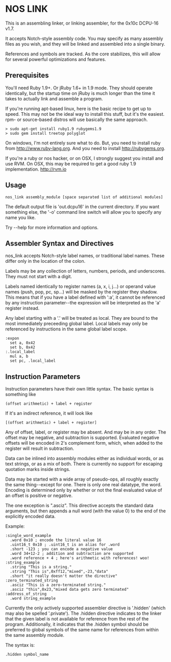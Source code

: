 NOS LINK
========

This is an assembling linker, or linking assembler, for the 0x10c DCPU-16 v1.7.

It accepts Notch-style assembly code. You may specify as many assembly files as you wish, and they will be linked and assembled into a single binary.

References and symbols are tracked. As the core stabilizes, this will allow for several powerful optimizations and features.


Prerequisites
-------------
You'll need Ruby 1.9+. Or jRuby 1.6+ in 1.9 mode. They should operate identically, but the startup time on jRuby is much longer than the time it takes to actually link and assemble a program.

If you're running apt-based linux, here is the basic recipe to get up to speed. This may not be the ideal way to install this stuff, but it's the easiest. rpm- or source-based distros will use basically the same approach.

    > sudo apt-get install ruby1.9 rubygems1.9
    > sudo gem install treetop polyglot

On windows, I'm not entirely sure what to do. But, you need to install ruby from http://www.ruby-lang.org. And you need to install http://rubygems.org.

If you're a ruby or nos hacker, or on OSX, I strongly suggest you install and use RVM. On OSX, this may be required to get a good ruby
1.9 implementation. http://rvm.io


Usage
-----

```
nos_link assembly_module [space separated list of additional modules]
```

The default output file is 'out.dcpu16' in the current directory. If you want something else, the '-o' command line switch will allow you to specify any name you like.

Try --help for more information and options.


Assembler Syntax and Directives
------------------------------

nos_link accepts Notch-style label names, or traditional label names. These differ only in the location of the colon.

Labels may be any collection of letters, numbers, periods, and underscores. They must not start with a digit.

Labels named identically to register names (a, x, i, j...) or operand value names (push, pop, pc, sp...) will be masked by the register they shadow. This means that if you have a label defined with ':a', it cannot be referenced by any instruction parameter--the expression will be interpreted as the 'a' register instead.

Any label starting with a '.' will be treated as local. They are bound to the most immediately preceeding global label. Local labels may only be referenced by instructions in the same global label scope.

```dasm16
:expon
  set a, 0x42
  set b, 0x42
:.local_label
  mul a, b
  set pc, .local_label
```

Instruction  Parameters
-----------------------

Instruction parameters have their own little syntax. The basic syntax is something like

    (offset arithmetic) + label + register 

If it's an indirect reference, it will look like

    [(offset arithmetic) + label + register]

Any of offset, label, or register may be absent. And may be in any order. The offset may be negative, and subtraction is supported. Evaluated negative offsets will be encoded in 2's complement form, which, when added to the register will result in subtraction. 

Data can be inlined into assembly modules either as individual words, or as text strings, or as a mix of both. There is currently no support for escaping quotation marks inside strings.

Data may be started with a wide array of pseudo-ops, all roughly exactly the same thing--except for one. There is only one real datatype, the word. Encoding is determined only by whether or not the final evaluated value of an offset is positive or negative.

The one exception is ".asciz". This directive accepts the standard data arguments, but then appends a null word (with the value 0) to the end of the explicitly encoded data.

Example:

```dasm16
:single_word_example
  .word 0x10 ; encode the literal value 16
  .uint16_t 0x10 ; .uint16_t is an alias for .word
  .short -123 ; you can encode a negative value
  .word 34+12-2 ; addition and subtraction are supported
  .word reference + 4 ; here's arithmetic with references! woo!
:string_example
  .string "This is a string."
  .string "This is",0xff12,"mixed",-23,"data"
  .short "it really doesn't matter the directive"
:zero_terminated_string
  .asciz "This is a zero-terminated string."
  .asciz "this",0x23,"mixed data gets zero terminated"
:address_of_string
  .word string_example
```

    
Currently the only actively supported assembler directive is '.hidden' (which may also be spelled '.private'). The .hidden directive indicates to the linker that the given label is not available for reference from the rest of the program. Additionally, it indicates that the .hidden symbol should be preferred to global symbols of the same name for references from within the same assembly module.

The syntax is:

```
.hidden symbol_name
```

